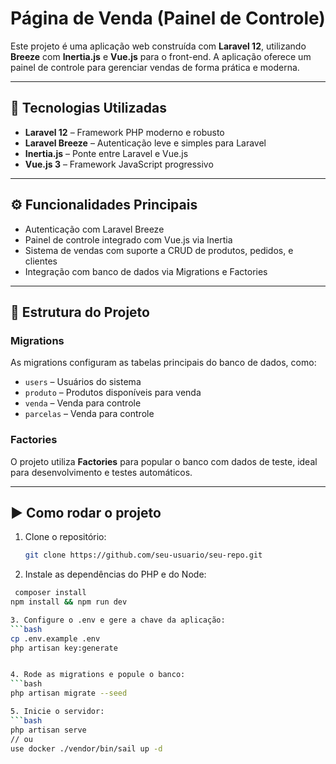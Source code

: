 # Página de Venda (Painel de Controle)

Este projeto é uma aplicação web construída com **Laravel 12**, utilizando **Breeze** com **Inertia.js** e **Vue.js** para o front-end. A aplicação oferece um painel de controle para gerenciar vendas de forma prática e moderna.

---

## 🚀 Tecnologias Utilizadas

- **Laravel 12** – Framework PHP moderno e robusto
- **Laravel Breeze** – Autenticação leve e simples para Laravel
- **Inertia.js** – Ponte entre Laravel e Vue.js
- **Vue.js 3** – Framework JavaScript progressivo

---

## ⚙️ Funcionalidades Principais

- Autenticação com Laravel Breeze
- Painel de controle integrado com Vue.js via Inertia
- Sistema de vendas com suporte a CRUD de produtos, pedidos, e clientes
- Integração com banco de dados via Migrations e Factories

---

## 🧩 Estrutura do Projeto

### Migrations

As migrations configuram as tabelas principais do banco de dados, como:

- `users` – Usuários do sistema
- `produto` – Produtos disponíveis para venda
- `venda` – Venda para controle
- `parcelas` – Venda para controle

### Factories

O projeto utiliza **Factories** para popular o banco com dados de teste, ideal para desenvolvimento e testes automáticos.

---

## ▶️ Como rodar o projeto

1. Clone o repositório:
   ```bash
   git clone https://github.com/seu-usuario/seu-repo.git

2. Instale as dependências do PHP e do Node:
```bash
 composer install
npm install && npm run dev

3. Configure o .env e gere a chave da aplicação:
```bash
cp .env.example .env
php artisan key:generate


4. Rode as migrations e popule o banco: 
```bash
php artisan migrate --seed

5. Inicie o servidor:
```bash
php artisan serve
// ou 
use docker ./vendor/bin/sail up -d 



